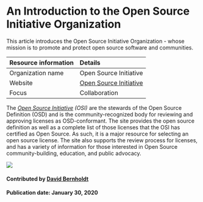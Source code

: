 # An Introduction to the Open Source Initiative Organization

This article introduces the Open Source Initiative Organization - whose mission is to promote and protect open source software and communities.

Resource information | Details 
:--- | :--- 
Organization name | Open Source Initiative
Website | [Open Source Initiative](https://opensource.org/)
Focus | Collaboration

The *[Open Source Initiative](https://opensource.org/) (OSI)* are the stewards of the Open Source Definition (OSD) and is the community-recognized body for reviewing and approving licenses as OSD-conformant.  The site provides the open source definition as well as a complete list of those licenses that the OSI has certified as Open Source.  As such, it is a major resource for selecting an open source license.  The site also supports the review process for licenses, and has a variety of information for those interested in Open Source community-building, education, and public advocacy.

<img src='https://github.com/betterscientificsoftware/images/raw/master/Logo-class-osi.png' class='logo' />

#### Contributed by [David Bernholdt](http://github.com/bernhold "David Bernholdt")

#### Publication date: January 30, 2020

<!---
Publish: yes
Categories: collaboration
Topics: licensing
Tags: website, organization
Level: 2
Prerequisites: defaults
Aggregate: none
--->
